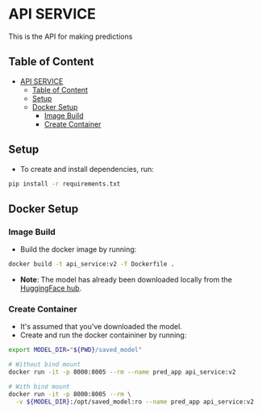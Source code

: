 # API SERVICE

This is the API for making predictions

## Table of Content

- [API SERVICE](#api-service)
  - [Table of Content](#table-of-content)
  - [Setup](#setup)
  - [Docker Setup](#docker-setup)
    - [Image Build](#image-build)
    - [Create Container](#create-container)

## Setup

- To create and install dependencies, run:

```sh
pip install -r requirements.txt
```

## Docker Setup

### Image Build

- Build the docker image by running:

```sh
docker build -t api_service:v2 -f Dockerfile .
```

- **Note**: The model has already been downloaded locally from the [HuggingFace hub](https://huggingface.co/chineidu/bert-finetuned-ner).

### Create Container

- It's assumed that you've downloaded the model.
- Create and run the docker containiner by running:

```sh
export MODEL_DIR="${PWD}/saved_model"

# Without bind mount
docker run -it -p 8000:8005 --rm --name pred_app api_service:v2

# With bind mount
docker run -it -p 8000:8005 --rm \
  -v ${MODEL_DIR}:/opt/saved_model:ro --name pred_app api_service:v2
```
